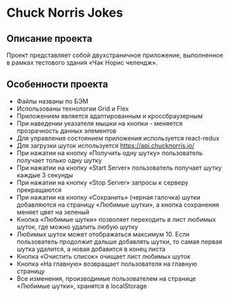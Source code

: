 # Chuck Norris Jokes

## Описание проекта
Проект представляет собой двухстраничное приложение, выполненное в рамках тестового здания «Чак Норис челендж».

## Особенности проекта
+ Файлы названы по БЭМ
+ Использованы технологии Grid и Flex
+ Приложением является адаптированным и кроссбраузерным
+ При наведении указателя мышки на кнопки - меняется прозрачность данных элементов
+ Для управления состоянием приложения используется react-redux 
+ Для загрузки шуток используется https://api.chucknorris.io/
+ При нажатии на кнопку «Получить одну шутку» пользователь получает только одну шутку 
+ При нажатии на кнопку «Start Server» пользователь получает шутку каждые 3 секунды
+ При нажатии на кнопку «Stop Server» запросы к серверу прекращаются
+ При нажатии на кнопку «Сохранить» (черная галочка) шутки добавляются на страницу «Любимые шутки», а кнопка сохранения меняет цвет на зеленый
+ Кнопка «Любимые шутки» позволяет переходить в лист любимых шуток, где можно удалить любую шутку
+  Любимых шуток может отображаться максимум 10. Если пользователь продолжит дальше добавлять шутки, то самая первая шутка удалится, а новая добавится в конец листа
+ Кнопка «Очистить список» очищает лист любимых шуток
+ Кнопка «На главную» возвращает пользователя на главную страницу
+ Все изменения, производимые пользователем на странице «Любимые шутки», хранятся в localStorage